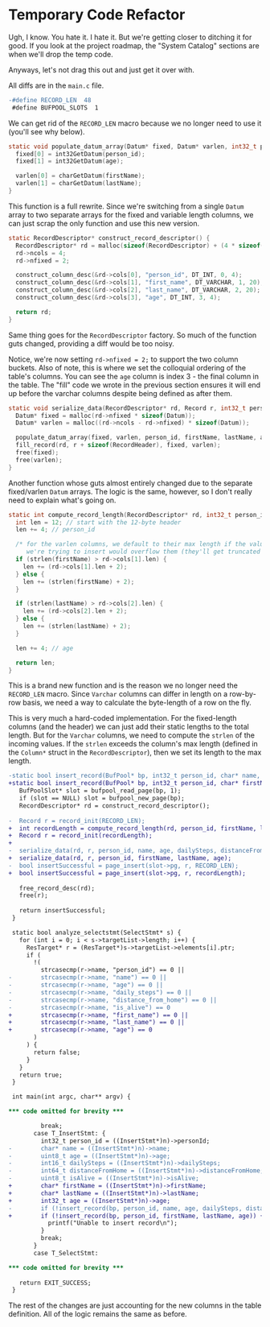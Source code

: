 # Temporary Code Refactor

Ugh, I know. You hate it. I hate it. But we're getting closer to ditching it for good. If you look at the project roadmap, the "System Catalog" sections are when we'll drop the temp code.

Anyways, let's not drag this out and just get it over with.

All diffs are in the `main.c` file.

```diff
-#define RECORD_LEN  48
 #define BUFPOOL_SLOTS  1
```

We can get rid of the `RECORD_LEN` macro because we no longer need to use it (you'll see why below).

```c
static void populate_datum_array(Datum* fixed, Datum* varlen, int32_t person_id, char* firstName, char* lastName, int32_t age) {
  fixed[0] = int32GetDatum(person_id);
  fixed[1] = int32GetDatum(age);

  varlen[0] = charGetDatum(firstName);
  varlen[1] = charGetDatum(lastName);
}
```

This function is a full rewrite. Since we're switching from a single `Datum` array to two separate arrays for the fixed and variable length columns, we can just scrap the only function and use this new version.

```c
static RecordDescriptor* construct_record_descriptor() {
  RecordDescriptor* rd = malloc(sizeof(RecordDescriptor) + (4 * sizeof(Column)));
  rd->ncols = 4;
  rd->nfixed = 2;

  construct_column_desc(&rd->cols[0], "person_id", DT_INT, 0, 4);
  construct_column_desc(&rd->cols[1], "first_name", DT_VARCHAR, 1, 20);
  construct_column_desc(&rd->cols[2], "last_name", DT_VARCHAR, 2, 20);
  construct_column_desc(&rd->cols[3], "age", DT_INT, 3, 4);

  return rd;
}
```

Same thing goes for the `RecordDescriptor` factory. So much of the function guts changed, providing a diff would be too noisy.

Notice, we're now setting `rd->nfixed = 2;` to support the two column buckets. Also of note, this is where we set the colloquial ordering of the table's columns. You can see the `age` column is index 3 - the final column in the table. The "fill" code we wrote in the previous section ensures it will end up before the varchar columns despite being defined as after them.

```c
static void serialize_data(RecordDescriptor* rd, Record r, int32_t person_id, char* firstName, char* lastName, int32_t age) {
  Datum* fixed = malloc(rd->nfixed * sizeof(Datum));
  Datum* varlen = malloc((rd->ncols - rd->nfixed) * sizeof(Datum));

  populate_datum_array(fixed, varlen, person_id, firstName, lastName, age);
  fill_record(rd, r + sizeof(RecordHeader), fixed, varlen);
  free(fixed);
  free(varlen);
}
```

Another function whose guts almost entirely changed due to the separate fixed/varlen `Datum` arrays. The logic is the same, however, so I don't really need to explain what's going on.

```c
static int compute_record_length(RecordDescriptor* rd, int32_t person_id, char* firstName, char* lastName, int32_t age) {
  int len = 12; // start with the 12-byte header
  len += 4; // person_id

  /* for the varlen columns, we default to their max length if the values
     we're trying to insert would overflow them (they'll get truncated later) */
  if (strlen(firstName) > rd->cols[1].len) {
    len += (rd->cols[1].len + 2);
  } else {
    len += (strlen(firstName) + 2);
  }

  if (strlen(lastName) > rd->cols[2].len) {
    len += (rd->cols[2].len + 2);
  } else {
    len += (strlen(lastName) + 2);
  }

  len += 4; // age

  return len;
}
```

This is a brand new function and is the reason we no longer need the `RECORD_LEN` macro. Since `Varchar` columns can differ in length on a row-by-row basis, we need a way to calculate the byte-length of a row on the fly.

This is very much a hard-coded implementation. For the fixed-length columns (and the header) we can just add their static lengths to the total length. But for the `Varchar` columns, we need to compute the `strlen` of the incoming values. If the `strlen` exceeds the column's max length (defined in the `Column*` struct in the `RecordDescriptor`), then we set its length to the max length.

```diff
-static bool insert_record(BufPool* bp, int32_t person_id, char* name, uint8_t age, int16_t dailySteps, int64_t distanceFromHome, uint8_t isAlive) {
+static bool insert_record(BufPool* bp, int32_t person_id, char* firstName, char* lastName,  int32_t age) {
   BufPoolSlot* slot = bufpool_read_page(bp, 1);
   if (slot == NULL) slot = bufpool_new_page(bp);
   RecordDescriptor* rd = construct_record_descriptor();
 
-  Record r = record_init(RECORD_LEN);
+  int recordLength = compute_record_length(rd, person_id, firstName, lastName, age);
+  Record r = record_init(recordLength);
+
-  serialize_data(rd, r, person_id, name, age, dailySteps, distanceFromHome, isAlive);
+  serialize_data(rd, r, person_id, firstName, lastName, age);
-  bool insertSuccessful = page_insert(slot->pg, r, RECORD_LEN);
+  bool insertSuccessful = page_insert(slot->pg, r, recordLength);
 
   free_record_desc(rd);
   free(r);
   
   return insertSuccessful;
 }
```

```diff
 static bool analyze_selectstmt(SelectStmt* s) {
   for (int i = 0; i < s->targetList->length; i++) {
     ResTarget* r = (ResTarget*)s->targetList->elements[i].ptr;
     if (
       !(
         strcasecmp(r->name, "person_id") == 0 ||
-        strcasecmp(r->name, "name") == 0 ||
-        strcasecmp(r->name, "age") == 0 ||
-        strcasecmp(r->name, "daily_steps") == 0 ||
-        strcasecmp(r->name, "distance_from_home") == 0 ||
-        strcasecmp(r->name, "is_alive") == 0
+        strcasecmp(r->name, "first_name") == 0 ||
+        strcasecmp(r->name, "last_name") == 0 ||
+        strcasecmp(r->name, "age") == 0
       )
     ) {
       return false;
     }
   }
   return true;
 }
```

```diff
 int main(int argc, char** argv) {

*** code omitted for brevity ***

         break;
       case T_InsertStmt: {
         int32_t person_id = ((InsertStmt*)n)->personId;
-        char* name = ((InsertStmt*)n)->name;
-        uint8_t age = ((InsertStmt*)n)->age;
-        int16_t dailySteps = ((InsertStmt*)n)->dailySteps;
-        int64_t distanceFromHome = ((InsertStmt*)n)->distanceFromHome;
-        uint8_t isAlive = ((InsertStmt*)n)->isAlive;
+        char* firstName = ((InsertStmt*)n)->firstName;
+        char* lastName = ((InsertStmt*)n)->lastName;
+        int32_t age = ((InsertStmt*)n)->age;
-        if (!insert_record(bp, person_id, name, age, dailySteps, distanceFromHome, isAlive)) {
+        if (!insert_record(bp, person_id, firstName, lastName, age)) {
           printf("Unable to insert record\n");
         }
         break;
       }
       case T_SelectStmt:

*** code omitted for brevity ***
 
   return EXIT_SUCCESS;
 }
```

The rest of the changes are just accounting for the new columns in the table definition. All of the logic remains the same as before.